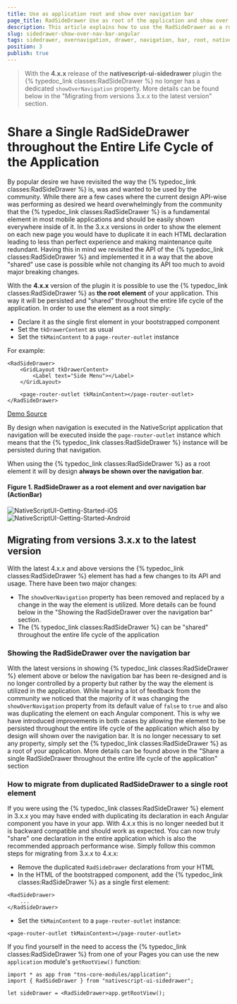 ```yaml
---
title: Use as application root and show over navigation bar
page_title: RadSideDrawer Use as root of the application and show over navigation bar | Progress NativeScript UI Documentation
description: This article explains how to use the RadSideDrawer as a root of the application making it appear over the navigation bar.
slug: sidedrawer-show-over-nav-bar-angular
tags: sidedrawer, overnavigation, drawer, navigation, bar, root, nativescript, professional, ui
position: 3
publish: true
---
```


> With the **4.x.x** release of the **nativescript-ui-sidedrawer** plugin the {% typedoc_link classes:RadSideDrawer %} no longer has a dedicated `showOverNavigation` property. More details can be found below in the "Migrating from versions 3.x.x to the latest version" section.

# Share a Single RadSideDrawer throughout the Entire Life Cycle of the Application

By popular desire we have revisited the way the {% typedoc_link classes:RadSideDrawer %} is, was and wanted to be used by the community. While there are a few cases where the current design API-wise was performing as desired we heard overwhelmingly from the community that the {% typedoc_link classes:RadSideDrawer %} is a fundamental element in most mobile applications and should be easily shown everywhere inside of it. In the 3.x.x versions in order to show the element on each new page you would have to duplicate it in each HTML declaration leading to less than perfect experience and making maintenance quite redundant. Having this in mind we revisited the API of the {% typedoc_link classes:RadSideDrawer %} and implemented it in a way that the above "shared" use case is possible while not changing its API too much to avoid major breaking changes.

With the **4.x.x** version of the plugin it is possible to use the {% typedoc_link classes:RadSideDrawer %} as **the root element** of your application. This way it will be persisted and "shared" throughout the entire life cycle of the application. In order to use the element as a root simply:

* Declare it as the single first element in your bootstrapped component
* Set the `tkDrawerContent` as usual
* Set the `tkMainContent` to a `page-router-outlet` instance

For example:

```
<RadSideDrawer>
    <GridLayout tkDrawerContent>
        <Label text="Side Menu"></Label>
    </GridLayout>

    <page-router-outlet tkMainContent></page-router-outlet>
</RadSideDrawer>
```

[Demo Source](https://github.com/NativeScript/nativescript-ui-samples-angular/blob/master/sidedrawer/app/navigation/app.component.html)

By design when navigation is executed in the NativeScript application that navigation will be executed inside the `page-router-outlet` instance which means that the {% typedoc_link classes:RadSideDrawer %} instance will be persisted during that navigation.

When using the {% typedoc_link classes:RadSideDrawer %} as a root element it will by design **always be shown over the navigation bar**.

#### Figure 1. RadSideDrawer as a root element and over navigation bar (ActionBar)
![NativeScriptUI-Getting-Started-iOS](../../img/ns_ui/drawer-over-nav-ios.png "RadSideDrawer in iOS") ![NativeScriptUI-Getting-Started-Android](../../img/ns_ui/drawer-over-nav-android.png "RadSideDrawer in Android")

## Migrating from versions 3.x.x to the latest version

With the latest 4.x.x and above versions the {% typedoc_link classes:RadSideDrawer %} element has had a few changes to its API and usage. There have been two major changes:
* The `showOverNavigation` property has been removed and replaced by a change in the way the element is utilized. More details can be found below in the "Showing the RadSideDrawer over the navigation bar" section.
* The {% typedoc_link classes:RadSideDrawer %} can be "shared" throughout the entire life cycle of the application

### Showing the RadSideDrawer over the navigation bar

With the latest versions in showing {% typedoc_link classes:RadSideDrawer %} element above or below the navigation bar has been re-designed and is no longer controlled by a property but rather by the way the element is utilized in the application. While hearing a lot of feedback from the community we noticed that the majority of it was changing the `showOverNavigation` property from its default value of `false` to `true` and also was duplicating the element on each Angular component. This is why we have introduced improvements in both cases by allowing the element to be persisted throughout the entire life cycle of the application which also by design will shown over the navigation bar. It is no longer necessary to set any property, simply set the {% typedoc_link classes:RadSideDrawer %} as a root of your application. More details can be found above in the "Share a single RadSideDrawer throughout the entire life cycle of the application" section

### How to migrate from duplicated RadSideDrawer to a single root element
If you were using the {% typedoc_link classes:RadSideDrawer %} element in 3.x.x you may have ended with duplicating its declaration in each Angular component you have in your app. With 4.x.x this is no longer needed but it is backward compatible and should work as expected. You can now truly "share" one declaration in the entire application which is also the recommended approach performance wise. Simply follow this common steps for migrating from 3.x.x to 4.x.x:
* Remove the duplicated `RadSideDrawer` declarations from your HTML
* In the HTML of the bootstrapped component, add the {% typedoc_link classes:RadSideDrawer %} as a single first element:

```
<RadSideDrawer>
    ...
</RadSideDrawer>
```

* Set the `tkMainContent` to a `page-router-outlet` instance:

```
<page-router-outlet tkMainContent></page-router-outlet>
```

If you find yourself in the need to access the {% typedoc_link classes:RadSideDrawer %} from one of your Pages you can use the new `application` module's `getRootView()` function:

```
import * as app from "tns-core-modules/application";
import { RadSideDrawer } from "nativescript-ui-sidedrawer";

let sideDrawer = <RadSideDrawer>app.getRootView();
```
